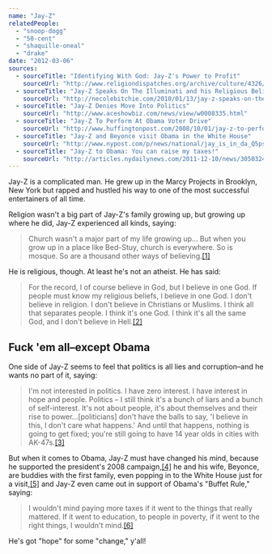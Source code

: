 ```yaml
---
name: "Jay-Z"
relatedPeople:
  - "snoop-dogg"
  - "50-cent"
  - "shaquille-oneal"
  - "drake"
date: "2012-03-06"
sources:
  - sourceTitle: "Identifying With God: Jay-Z's Power to Profit"
    sourceUrl: "http://www.religiondispatches.org/archive/culture/4326/identifying_with_god%3A_jay-z%E2%80%99s_power_to_profit/"
  - sourceTitle: "Jay-Z Speaks On The Illuminati and his Religious Beliefs"
    sourceUrl: "http://necolebitchie.com/2010/01/13/jay-z-speaks-on-the-illuminati-and-his-religious-beliefs/"
  - sourceTitle: "Jay-Z Denies Move Into Politics"
    sourceUrl: "http://www.aceshowbiz.com/news/view/w0008335.html"
  - sourceTitle: "Jay-Z To Perform At Obama Voter Drive"
    sourceUrl: "http://www.huffingtonpost.com/2008/10/01/jay-z-to-perform-at-obama_n_130982.html"
  - sourceTitle: "Jay-Z and Beyonce visit Obama in the White House"
    sourceUrl: "http://www.nypost.com/p/news/national/jay_is_in_da_Q5pswM6zMUEjBgl7hbAFgI"
  - sourceTitle: "Jay-Z to Obama: You can raise my taxes!"
    sourceUrl: "http://articles.nydailynews.com/2011-12-10/news/30503246_1_jay-z-shawn-carter-tax-hike"
---
```


Jay-Z is a complicated man. He grew up in the Marcy Projects in Brooklyn, New York but rapped and hustled his way to one of the most successful entertainers of all time.

Religion wasn't a big part of Jay-Z's family growing up, but growing up where he did, Jay-Z experienced all kinds, saying:

>Church wasn't a major part of my life growing up… But when you grow up in a place like Bed-Stuy, church is everywhere. So is mosque. So are a thousand other ways of believing.<a class="source-citation" href="#http://www.religiondispatches.org/archive/culture/4326/identifying_with_god%3A_jay-z%E2%80%99s_power_to_profit/" title="Identifying With God: Jay-Z&apos;s Power to Profit">[1]</a>

He is religious, though. At least he's not an atheist. He has said:

>For the record, I of course believe in God, but I believe in one God. If people must know my religious beliefs, I believe in one God. I don't believe in religion. I don't believe in Christians or Muslims. I think all that separates people. I think it's one God. I think it's all the same God, and I don't believe in Hell.<a class="source-citation" href="#http://necolebitchie.com/2010/01/13/jay-z-speaks-on-the-illuminati-and-his-religious-beliefs/" title="Jay-Z Speaks On The Illuminati and his Religious Beliefs">[2]</a>

## 

## Fuck 'em all–except Obama

One side of Jay-Z seems to feel that politics is all lies and corruption–and he wants no part of it, saying:

>I'm not interested in politics. I have zero interest. I have interest in hope and people. Politics – I still think it's a bunch of liars and a bunch of self-interest. It's not about people, it's about themselves and their rise to power…[politicians] don't have the balls to say, 'I believe in this, I don't care what happens.' And until that happens, nothing is going to get fixed; you're still going to have 14 year olds in cities with AK-47s.<a class="source-citation" href="#http://www.aceshowbiz.com/news/view/w0008335.html" title="Jay-Z Denies Move Into Politics">[3]</a>

But when it comes to Obama, Jay-Z must have changed his mind, because he supported the president's 2008 campaign,<a class="source-citation" href="#http://www.huffingtonpost.com/2008/10/01/jay-z-to-perform-at-obama_n_130982.html" title="Jay-Z To Perform At Obama Voter Drive">[4]</a> he and his wife, Beyonce, are buddies with the first family, even popping in to the White House just for a visit,<a class="source-citation" href="#http://www.nypost.com/p/news/national/jay_is_in_da_Q5pswM6zMUEjBgl7hbAFgI" title="Jay-Z and Beyonce visit Obama in the White House">[5]</a> and Jay-Z even came out in support of Obama's "Buffet Rule," saying:

>I wouldn't mind paying more taxes if it went to the things that really mattered. If it went to education, to people in poverty, if it went to the right things, I wouldn't mind.<a class="source-citation" href="#http://articles.nydailynews.com/2011-12-10/news/30503246_1_jay-z-shawn-carter-tax-hike" title="Jay-Z to Obama: You can raise my taxes!">[6]</a>

He's got "hope" for some "change," y'all!